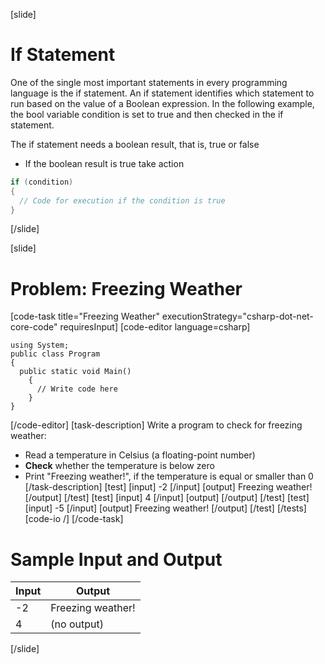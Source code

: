 [slide]
# If Statement
One of the single most important statements in every programming language is the if statement.
An if statement identifies which statement to run based on the value of a Boolean expression. 
In the following example, the bool variable condition is set to true and then checked in the 
if statement.

The if statement needs a boolean result, that is, true or false
  * If the boolean result is true take action

```csharp
if (condition) 
{
  // Code for execution if the condition is true
}
```

[/slide]

[slide]
# Problem: Freezing Weather
[code-task title="Freezing Weather" executionStrategy="csharp-dot-net-core-code" requiresInput]
[code-editor language=csharp]
```
using System;
public class Program
{
  public static void Main()
    {
      // Write code here
    }
}
```
[/code-editor]
[task-description]
Write a program to check for freezing weather:

  * Read a temperature in Celsius (a floating-point number)
  * **Check** whether the temperature is below zero
  * Print "Freezing weather!", if the temperature is equal or smaller than 0
[/task-description]
[test]
[input]
-2
[/input]
[output]
Freezing weather!
[/output]
[/test]
[test]
[input]
4
[/input]
[output]
[/output]
[/test]
[test]
[input]
-5
[/input]
[output]
Freezing weather!
[/output]
[/test]
[/tests]
[code-io /]
[/code-task]

# Sample Input and Output
|Input|Output|
|-----|------|
|-2|Freezing weather!|
|4|(no output)|
[/slide]